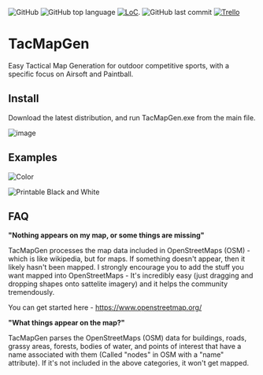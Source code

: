 ![GitHub](https://img.shields.io/github/license/andriyyatsykiv/TacMapGen)
![GitHub top language](https://img.shields.io/github/languages/top/andriyyatsykiv/TacMapGen?style=plastic)
[![LoC](https://tokei.rs/b1/github/andriyyatsykiv/TacMapGen)](https://github.com/andriyyatsykiv/TacMapGen).
![GitHub last commit](https://img.shields.io/github/last-commit/andriyyatsykiv/TacMapGen?color=red&style=plastic)
[![Trello](https://img.shields.io/badge/Trello-TacMapGen-blue.svg)]([https://trello.com/b/KZuNuFjS/tacmapgen])

# TacMapGen
Easy Tactical Map Generation for outdoor competitive sports, with a specific focus on Airsoft and Paintball.

Install
--------
Download the latest distribution, and run TacMapGen.exe from the main file.

![image](https://github.com/andriyyatsykiv/TacMapGen/assets/144859431/e757d939-94be-4094-b675-a50b16329c2c)

Examples
--------
![Color](https://github.com/andriyyatsykiv/TacMapGen/assets/144859431/fab8f908-f980-4b1c-8f4e-258eeed843eb)

![Printable Black and White](https://github.com/andriyyatsykiv/TacMapGen/assets/144859431/03a1bb77-b6f6-401f-ac54-e2c6db6b3559)

FAQ
---------
**"Nothing appears on my map, or some things are missing"**

TacMapGen processes the map data included in OpenStreetMaps (OSM) - which is like wikipedia, but for maps. If something doesn't appear, then it likely hasn't been mapped. I strongly encourage you to add the stuff you want mapped into OpenStreetMaps - It's incredibly easy (just dragging and dropping shapes onto sattelite imagery) and it helps the community tremendously. 

You can get started here - https://www.openstreetmap.org/

**"What things appear on the map?"**

TacMapGen parses the OpenStreetMaps (OSM) data for buildings, roads, grassy areas, forests, bodies of water, and points of interest that have a name associated with them (Called "nodes" in OSM with a "name" attribute). If it's not included in the above categories, it won't get mapped.
